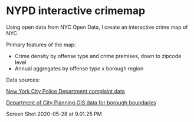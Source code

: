 # NYPD interactive crimemap

Using open data from NYC Open Data, I create an interactive crime map of NYC. 

Primary features of the map:
- Crime density by offense type and crime premises, down to zipcode level
- Annual aggregates by offense type x borough region

Data sources:

[New York City Police Department complaint data](https://data.cityofnewyork.us/Public-Safety/NYPD-Complaint-Data-Historic/qgea-i56i)

[Department of City Planning GIS data for borough boundaries](https://data.cityofnewyork.us/City-Government/Borough-Boundaries/tqmj-j8zm)



Screen Shot 2020-05-28 at 9.01.25 PM
